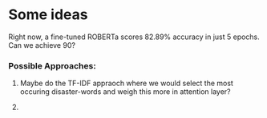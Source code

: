 # Some ideas

Right now, a fine-tuned ROBERTa scores 82.89% accuracy in just 5 epochs. Can we achieve 90?

### Possible Approaches:

1. Maybe do the TF-IDF appraoch where we would select the most occuring disaster-words and weigh this more in attention layer?

2. 
